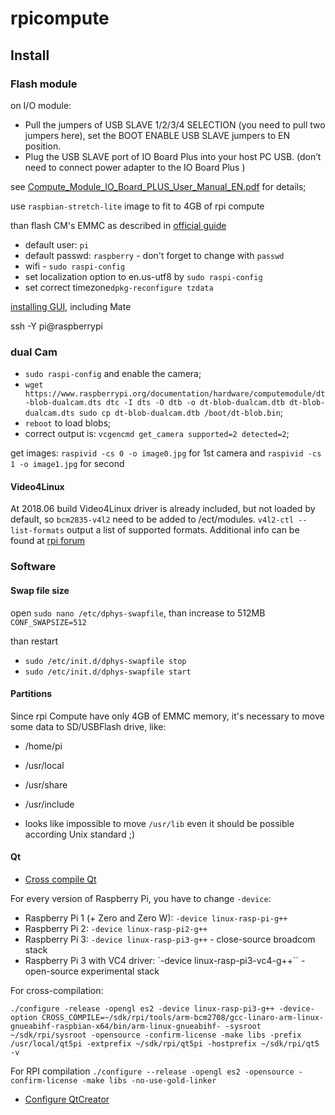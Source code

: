rpicompute
========================

## Install

### Flash module
on I/O module:
 
- Pull the jumpers of USB SLAVE 1/2/3/4 SELECTION (you need to pull two jumpers
here), set the BOOT ENABLE USB SLAVE jumpers to EN position.
- Plug the USB SLAVE port of IO Board Plus into your host PC USB. (don’t need to
connect power adapter to the IO Board Plus )

see [Compute_Module_IO_Board_PLUS_User_Manual_EN.pdf](http://copperhilltech.com/content/Compute_Module_IO_Board_PLUS_User_Manual_EN.pdf) for details;

use `raspbian-stretch-lite` image to fit to 4GB of rpi compute


than flash CM's EMMC as described in [official guide](https://www.raspberrypi.org/documentation/hardware/computemodule/cm-emmc-flashing.md)

 - default user: `pi`
 - default passwd: `raspberry` - don't forget to change with `passwd`
 - wifi - `sudo raspi-config`
 - set localization option to en.us-utf8 by `sudo raspi-config`
 - set correct timezone`dpkg-reconfigure tzdata`

[installing GUI](https://www.raspberrypi.org/forums/viewtopic.php?p=890408#p890408), including Mate

ssh -Y pi@raspberrypi

### dual Cam
- `sudo raspi-config` and enable the camera;
- `wget https://www.raspberrypi.org/documentation/hardware/computemodule/dt-blob-dualcam.dts
dtc -I dts -O dtb -o dt-blob-dualcam.dtb dt-blob-dualcam.dts
sudo cp dt-blob-dualcam.dtb /boot/dt-blob.bin`;
- `reboot` to load blobs;
-  correct output is: 
`vcgencmd get_camera
supported=2 detected=2`;

get images: `raspivid -cs 0 -o image0.jpg` for 1st camera and  `raspivid -cs 1 -o image1.jpg` for second

#### Video4Linux

At 2018.06 build Video4Linux driver is already included, but not loaded by default, so `bcm2835-v4l2` need to be added to /ect/modules. `v4l2-ctl --list-formats` output a list of supported formats. Additional info can be found at [rpi forum](https://www.raspberrypi.org/forums/viewtopic.php?t=62364)

### Software
#### Swap file size
open `sudo nano /etc/dphys-swapfile`, than increase to 512MB `CONF_SWAPSIZE=512`

than restart

- `sudo /etc/init.d/dphys-swapfile stop`
- `sudo /etc/init.d/dphys-swapfile start`

#### Partitions
Since rpi Compute have only 4GB of EMMC memory, it's necessary to move some data to SD/USBFlash drive, like:

 - /home/pi 
 - /usr/local
 - /usr/share
 - /usr/include

 - looks like impossible to move `/usr/lib` even it should be possible according Unix standard ;) 
 
#### Qt
 - [Cross compile Qt](https://wiki.qt.io/RaspberryPi2EGLFS)
 
For every version of Raspberry Pi, you have to change `-device`:

- Raspberry Pi 1 (+ Zero and Zero W): `-device linux-rasp-pi-g++`
- Raspberry Pi 2: `-device linux-rasp-pi2-g++`
- Raspberry Pi 3: `-device linux-rasp-pi3-g++` - close-source broadcom stack
- Raspberry Pi 3 with VC4 driver: `-device linux-rasp-pi3-vc4-g++`` - open-source experimental stack

For cross-compilation:

`./configure -release -opengl es2 -device linux-rasp-pi3-g++ -device-option CROSS_COMPILE=~/sdk/rpi/tools/arm-bcm2708/gcc-linaro-arm-linux-gnueabihf-raspbian-x64/bin/arm-linux-gnueabihf- -sysroot ~/sdk/rpi/sysroot -opensource -confirm-license -make libs -prefix /usr/local/qt5pi -extprefix ~/sdk/rpi/qt5pi -hostprefix ~/sdk/rpi/qt5 -v`


For RPI compilation
`./configure --release -opengl es2 -opensource -confirm-license -make libs -no-use-gold-linker`


 - [Configure QtCreator](https://www.ics.com/blog/configuring-qt-creator-raspberry-pi)
